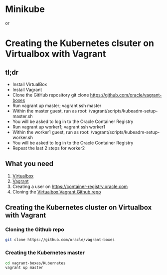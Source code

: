 # Minikube 
or
# Creating the Kubernetes clsuter on Virtualbox with Vagrant

## tl;dr
- Install VirtualBox
- Install Vagrant
- Clone the GitHub repository git clone https://github.com/oracle/vagrant-boxes
- Run vagrant up master; vagrant ssh master
- Within the master guest, run as root: /vagrant/scripts/kubeadm-setup-master.sh
- You will be asked to log in to the Oracle Container Registry
- Run vagrant up worker1; vagrant ssh worker1
- Within the worker1 guest, run as root: /vagrant/scripts/kubeadm-setup-worker.sh
- You will be asked to log in to the Oracle Container Registry
- Repeat the last 2 steps for worker2

## What you need
1. [Virtualbox](https://www.virtualbox.org/wiki/Downloads)
2. [Vagrant](https://www.vagrantup.com/downloads.html)
3. Creating a user on https://container-registry.oracle.com
4. Cloning the [Virtualbox Vagrant Github repo](https://github.com/oracle/vagrant-boxes)

## Creating the Kubernetes cluster on Virtualbox with Vagrant
### Cloning the Github repo
```sh
git clone https://github.com/oracle/vagrant-boxes
```

### Creating the Kubernetes master
```sh
cd vagrant-boxes/Kubernetes
vagrant up master
```

